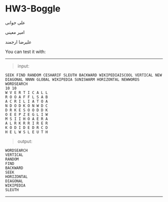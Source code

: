 # HW3-Boggle

علی جوانی

امیر معینی

علیرضا ارجمند

You can test it with:

----------------------------
> input:

```
SEEK FIND RANDOM CESHARIF SLEUTH BACKWARD WIKIPEDIAISCOOL VERTICAL NEW DIAGONAL NNNN GLOBAL WIKIPEDIA SUNISWARM HORIZONTAL NEWWORDS WORDSEARCH
10 10
W V E R T I C A L L
R O O A F F L S A B
A C R I L I A T O A
N D O D K O N W D C
D R K E S O O D D K
O E E P Z E G L I W
M S I I H O A E R A
A L R K R R I R E R
K O D I D E D R C D
H E L W S L E U T H
```

> output:
```
WORDSEARCH
VERTICAL
RANDOM
FIND
BACKWARD
SEEK
HORIZONTAL
DIAGONAL
WIKIPEDIA
SLEUTH
```
----------------------------
